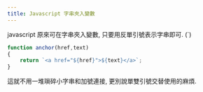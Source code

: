 ```yaml
---
title: Javascript 字串夾入變數
---
```


javascript 原來可在字串夾入變數, 只要用反單引號表示字串即可. (`)

```javascript
function anchor(href,text) 
{
	return `<a href="${href}">${text}</a>`;
}
```

這就不用一堆瑣碎小字串和加號連接, 更別說單雙引號交替使用的麻煩.
